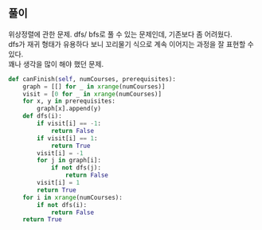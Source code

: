 ## 풀이

위상정렬에 관한 문제. dfs/ bfs로 풀 수 있는 문제인데, 기존보다 좀 어려웠다.  
dfs가 재귀 형태가 유용하다 보니 꼬리물기 식으로 계속 이어지는 과정을 잘 표현할 수 있다.   
꽤나 생각을 많이 해야 했던 문제.


```python
def canFinish(self, numCourses, prerequisites):
    graph = [[] for _ in xrange(numCourses)]
    visit = [0 for _ in xrange(numCourses)]
    for x, y in prerequisites:
        graph[x].append(y)
    def dfs(i):
        if visit[i] == -1:
            return False
        if visit[i] == 1:
            return True
        visit[i] = -1
        for j in graph[i]:
            if not dfs(j):
                return False
        visit[i] = 1
        return True
    for i in xrange(numCourses):
        if not dfs(i):
            return False
    return True
```
